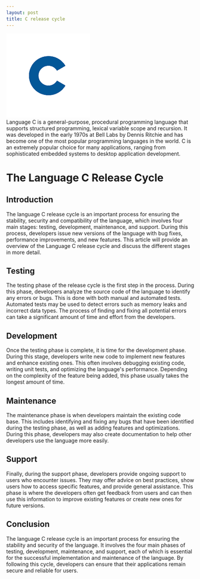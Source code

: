 ```yaml
---
layout: post
title: C release cycle
---
```

<div class="row">
    <div class="col-sm-2">
        <img src="/images/c-logo.png" alt="c logo"/>
    </div>
    <div class="col-sm-10">
        Language C is a general-purpose, procedural programming language that supports structured programming, lexical variable scope and recursion. It was developed in the early 1970s at Bell Labs by Dennis Ritchie and has become one of the most popular programming languages in the world. C is an extremely popular choice for many applications, ranging from sophisticated embedded systems to desktop application development.
    </div>
</div>


# The Language C Release Cycle
## Introduction

The language C release cycle is an important process for ensuring the stability, security and compatibility of the language, which involves four main stages: testing, development, maintenance, and support. During this process, developers issue new versions of the language with bug fixes, performance improvements, and new features. This article will provide an overview of the Language C release cycle and discuss the different stages in more detail.

## Testing
The testing phase of the release cycle is the first step in the process. During this phase, developers analyze the source code of the language to identify any errors or bugs. This is done with both manual and automated tests. Automated tests may be used to detect errors such as memory leaks and incorrect data types. The process of finding and fixing all potential errors can take a significant amount of time and effort from the developers.

## Development
Once the testing phase is complete, it is time for the development phase. During this stage, developers write new code to implement new features and enhance existing ones. This often involves debugging existing code, writing unit tests, and optimizing the language's performance. Depending on the complexity of the feature being added, this phase usually takes the longest amount of time.

## Maintenance
The maintenance phase is when developers maintain the existing code base. This includes identifying and fixing any bugs that have been identified during the testing phase, as well as adding features and optimizations. During this phase, developers may also create documentation to help other developers use the language more easily.

## Support
Finally, during the support phase, developers provide ongoing support to users who encounter issues. They may offer advice on best practices, show users how to access specific features, and provide general assistance. This phase is where the developers often get feedback from users and can then use this information to improve existing features or create new ones for future versions.

## Conclusion
The language C release cycle is an important process for ensuring the stability and security of the language. It involves the four main phases of testing, development, maintenance, and support, each of which is essential for the successful implementation and maintenance of the language. By following this cycle, developers can ensure that their applications remain secure and reliable for users.
